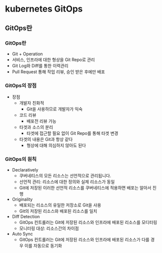 # kubernetes GitOps

## GitOps란

### GitOps란

- Git + Operation
- 서비스, 인프라에 대한 형상을 Git Repo로 관리
- Git Log와 Diff를 통한 이력관리
- Pull Request 통해 작업 리뷰, 승인 받은 후에만 배포
### GitOps의 장점
- 장점
  - 개발자 친화적
    - Git을 사용하므로 개발자가 익숙
  - 코드 리뷰
    - 배포전 리뷰 가능
  - 타겟과 소스의 분리
    - 타겟에 접근할 필요 없이 Git Repo를 통해 타겟 변경
  - 타겟의 내용은 Git과 항상 같다
    - 형상에 대해 의심하지 않아도 된다 
### GitOps의 원칙
- Declaratively
    - 쿠버네티스의 모든 리소스는 선언적으로 관리됩니다.
    - 선언적 관리: 리소스에 대한 정의와 실제 리소스가 동일
    - Git에 저장된 이러한 선언적 리소스를 쿠버네티스에 적용하면 배포는 알아서 진행
- Originality
    - 배포되는 리소스의 유일한 저장소로 Git을 사용
    - Git의 저장된 리소스와 배포된 리소스를 일치
- Diff Detection
    - GitOps 컨트롤러는 Git에 저장된 리소스와 인프라에 배포된 리소스를 모디터링
    - 모니터링 대상: 리소스간의 차이점
- Auto Sync
    - GitOps 컨트롤러는 Git에 저장된 리소스와 인프라에 배포된 리소스가 다를 경우 이를 자동으로 동기화